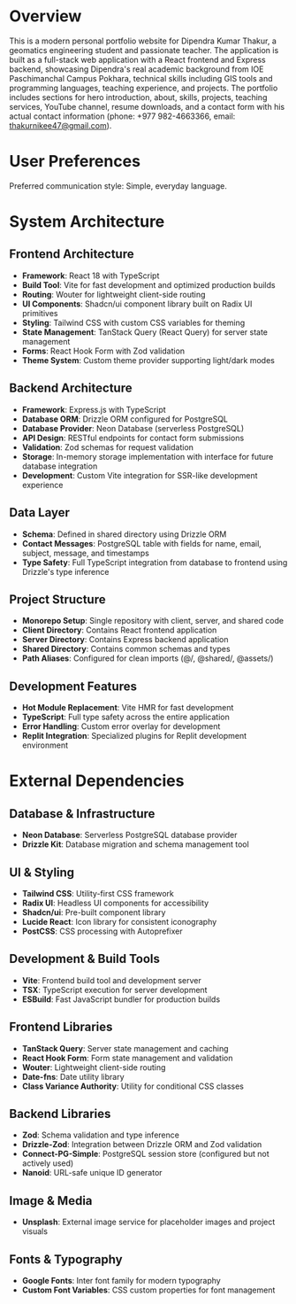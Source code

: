 # Overview

This is a modern personal portfolio website for Dipendra Kumar Thakur, a geomatics engineering student and passionate teacher. The application is built as a full-stack web application with a React frontend and Express backend, showcasing Dipendra's real academic background from IOE Paschimanchal Campus Pokhara, technical skills including GIS tools and programming languages, teaching experience, and projects. The portfolio includes sections for hero introduction, about, skills, projects, teaching services, YouTube channel, resume downloads, and a contact form with his actual contact information (phone: +977 982-4663366, email: thakurnikee47@gmail.com).

# User Preferences

Preferred communication style: Simple, everyday language.

# System Architecture

## Frontend Architecture
- **Framework**: React 18 with TypeScript
- **Build Tool**: Vite for fast development and optimized production builds
- **Routing**: Wouter for lightweight client-side routing
- **UI Components**: Shadcn/ui component library built on Radix UI primitives
- **Styling**: Tailwind CSS with custom CSS variables for theming
- **State Management**: TanStack Query (React Query) for server state management
- **Forms**: React Hook Form with Zod validation
- **Theme System**: Custom theme provider supporting light/dark modes

## Backend Architecture
- **Framework**: Express.js with TypeScript
- **Database ORM**: Drizzle ORM configured for PostgreSQL
- **Database Provider**: Neon Database (serverless PostgreSQL)
- **API Design**: RESTful endpoints for contact form submissions
- **Validation**: Zod schemas for request validation
- **Storage**: In-memory storage implementation with interface for future database integration
- **Development**: Custom Vite integration for SSR-like development experience

## Data Layer
- **Schema**: Defined in shared directory using Drizzle ORM
- **Contact Messages**: PostgreSQL table with fields for name, email, subject, message, and timestamps
- **Type Safety**: Full TypeScript integration from database to frontend using Drizzle's type inference

## Project Structure
- **Monorepo Setup**: Single repository with client, server, and shared code
- **Client Directory**: Contains React frontend application
- **Server Directory**: Contains Express backend application  
- **Shared Directory**: Contains common schemas and types
- **Path Aliases**: Configured for clean imports (@/, @shared/, @assets/)

## Development Features
- **Hot Module Replacement**: Vite HMR for fast development
- **TypeScript**: Full type safety across the entire application
- **Error Handling**: Custom error overlay for development
- **Replit Integration**: Specialized plugins for Replit development environment

# External Dependencies

## Database & Infrastructure
- **Neon Database**: Serverless PostgreSQL database provider
- **Drizzle Kit**: Database migration and schema management tool

## UI & Styling
- **Tailwind CSS**: Utility-first CSS framework
- **Radix UI**: Headless UI components for accessibility
- **Shadcn/ui**: Pre-built component library
- **Lucide React**: Icon library for consistent iconography
- **PostCSS**: CSS processing with Autoprefixer

## Development & Build Tools
- **Vite**: Frontend build tool and development server
- **TSX**: TypeScript execution for server development
- **ESBuild**: Fast JavaScript bundler for production builds

## Frontend Libraries
- **TanStack Query**: Server state management and caching
- **React Hook Form**: Form state management and validation
- **Wouter**: Lightweight client-side routing
- **Date-fns**: Date utility library
- **Class Variance Authority**: Utility for conditional CSS classes

## Backend Libraries
- **Zod**: Schema validation and type inference
- **Drizzle-Zod**: Integration between Drizzle ORM and Zod validation
- **Connect-PG-Simple**: PostgreSQL session store (configured but not actively used)
- **Nanoid**: URL-safe unique ID generator

## Image & Media
- **Unsplash**: External image service for placeholder images and project visuals

## Fonts & Typography
- **Google Fonts**: Inter font family for modern typography
- **Custom Font Variables**: CSS custom properties for font management